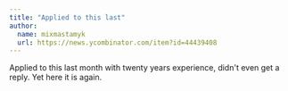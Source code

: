 ```yaml
---
title: "Applied to this last"
author:
  name: mixmastamyk
  url: https://news.ycombinator.com/item?id=44439408
---
```

Applied to this last month with twenty years experience, didn&#x27;t even get a reply.  Yet here it is again.
<JobApplication />
